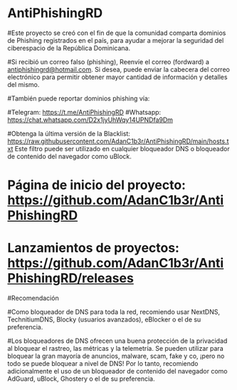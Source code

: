 # AntiPhishingRD
#Este proyecto se creó con el fin de que la comunidad comparta dominios de Phishing registrados en el país, para ayudar a mejorar la seguridad del ciberespacio de la República Dominicana.

#Si recibió un correo falso (phishing), Reenvíe el correo (fordward) a antiphishingrd@hotmail.com. Si desea, puede enviar la cabecera del correo electrónico para permitir obtener mayor cantidad de información y detalles del mismo.

#También puede reportar dominios phishing vía: 

#Telegram: https://t.me/AntiPhishingRD
#Whatsapp: https://chat.whatsapp.com/D2x1jyUhWqy14UPNDfa9Dm

#Obtenga la última versión de la Blacklist: https://raw.githubusercontent.com/AdanC1b3r/AntiPhishingRD/main/hosts.txt 
Este filtro puede ser utilizado en cualquier bloqueador DNS o bloqueador de contenido del navegador como uBlock.
# Página de inicio del proyecto: https://github.com/AdanC1b3r/AntiPhishingRD
# Lanzamientos de proyectos: https://github.com/AdanC1b3r/AntiPhishingRD/releases

#Recomendación

#Como bloqueador de DNS para toda la red, recomiendo usar NextDNS, TechnitiumDNS, Blocky (usuarios avanzados), eBlocker o el de su preferencia.

#Los bloqueadores de DNS ofrecen una buena protección de la privacidad al bloquear el rastreo, las métricas y la telemetría. Se pueden utilizar para bloquear la gran mayoría de anuncios, malware, scam, fake y co, ¡pero no todo se puede bloquear a nivel de DNS!
Por lo tanto, recomiendo adicionalmente el uso de un bloqueador de contenido del navegador como AdGuard, uBlock, Ghostery o el de su preferencia.
